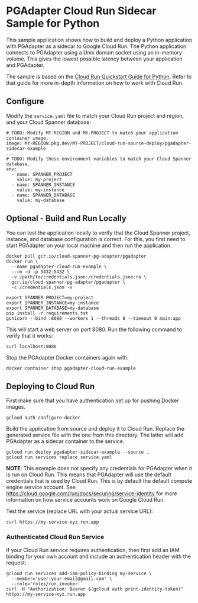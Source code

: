 # PGAdapter Cloud Run Sidecar Sample for Python

This sample application shows how to build and deploy a Python application with PGAdapter as a sidecar
to Google Cloud Run. The Python application connects to PGAdapter using a Unix domain socket using an
in-memory volume. This gives the lowest possible latency between your application and PGAdapter.

The sample is based on the [Cloud Run Quickstart Guide for Python](https://cloud.google.com/run/docs/quickstarts/build-and-deploy/deploy-python-service).
Refer to that guide for more in-depth information on how to work with Cloud Run.

## Configure

Modify the `service.yaml` file to match your Cloud Run project and region, and your Cloud Spanner database:

```shell
# TODO: Modify MY-REGION and MY-PROJECT to match your application container image.
image: MY-REGION.pkg.dev/MY-PROJECT/cloud-run-source-deploy/pgadapter-sidecar-example
...
# TODO: Modify these environment variables to match your Cloud Spanner database.
env:
  - name: SPANNER_PROJECT
    value: my-project
  - name: SPANNER_INSTANCE
    value: my-instance
  - name: SPANNER_DATABASE
    value: my-database
```

## Optional - Build and Run Locally

You can test the application locally to verify that the Cloud Spanner project, instance, and database
configuration is correct. For this, you first need to start PGAdapter on your local machine and then
run the application.

```shell
docker pull gcr.io/cloud-spanner-pg-adapter/pgadapter
docker run \
  --name pgadapter-cloud-run-example \
  --rm -d -p 5432:5432 \
  -v /path/to/credentials.json:/credentials.json:ro \
  gcr.io/cloud-spanner-pg-adapter/pgadapter \
  -c /credentials.json -x

export SPANNER_PROJECT=my-project
export SPANNER_INSTANCE=my-instance
export SPANNER_DATABASE=my-database
pip install -r requirements.txt
gunicorn --bind :8080 --workers 1 --threads 8 --timeout 0 main:app
```

This will start a web server on port 8080. Run the following command to verify that it works:

```shell
curl localhost:8080
```

Stop the PGAdapter Docker containers again with:

```shell
docker container stop pgadapter-cloud-run-example
```

## Deploying to Cloud Run

First make sure that you have authentication set up for pushing Docker images.

```shell
gcloud auth configure-docker
```

Build the application from source and deploy it to Cloud Run. Replace the generated service
file with the one from this directory. The latter will add PGAdapter as a sidecar container to the
service.

```shell
gcloud run deploy pgadapter-sidecar-example --source .
gcloud run services replace service.yaml
```

__NOTE__: This example does not specify any credentials for PGAdapter when it is run on Cloud Run. This means that
PGAdapter will use the default credentials that is used by Cloud Run. This is by default the default compute engine
service account. See https://cloud.google.com/run/docs/securing/service-identity for more information on how service
accounts work on Google Cloud Run.

Test the service (replace URL with your actual service URL):

```shell
curl https://my-service-xyz.run.app
```

### Authenticated Cloud Run Service

If your Cloud Run service requires authentication, then first add an IAM binding for your own account and include
an authentication header with the request:

```shell
gcloud run services add-iam-policy-binding my-service \
  --member='user:your-email@gmail.com' \
  --role='roles/run.invoker'
curl -H "Authorization: Bearer $(gcloud auth print-identity-token)" https://my-service-xyz.run.app
```
